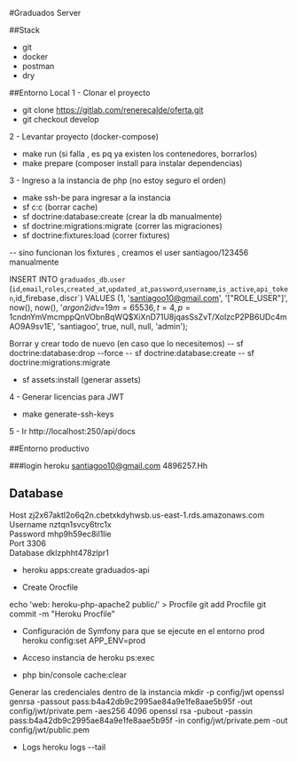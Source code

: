 #Graduados Server

##Stack
- git
- docker
- postman
- dry

##Entorno Local
1 - Clonar el proyecto
 - git clone https://gitlab.com/renerecalde/oferta.git
 - git checkout develop
 
2 - Levantar proyecto (docker-compose)
 - make run (si falla , es pq ya existen los contenedores, borrarlos)
 - make prepare (composer install para instalar dependencias)

3 - Ingreso a la instancia de php (no estoy seguro el orden)
 - make ssh-be para ingresar a la instancia
 - sf c:c (borrar cache)
 - sf doctrine:database:create (crear la db manualmente)
 - sf doctrine:migrations:migrate (correr las migraciones)
 -  sf doctrine:fixtures:load (correr fixtures)
 
 -- sino funcionan los fixtures , creamos el user santiagoo/123456 manualmente
 
 INSERT INTO `graduados_db`.`user`
 (`id`,`email`,`roles`,`created_at`,`updated_at`,`password`,`username`,`is_active`,`api_token`,id_firebase`,`discr`)
 VALUES
 (1,
 'santiagoo10@gmail.com',
 '[\"ROLE_USER\"]',
 now(),
 now(),
 '$argon2id$v=19$m=65536,t=4,p=1$cndnYmVmcmppQnVObnBqWQ$XiXnD71U8jqasSsZvT/XolzcP2PB6UDc4mAO9A9sv1E',
 'santiagoo',
 true,
 null,
 null,
 'admin');
 
 Borrar y crear todo de nuevo (en caso que lo necesitemos)
 -- sf doctrine:database:drop --force 
 -- sf doctrine:database:create
 -- sf doctrine:migrations:migrate
 
 - sf assets:install  (generar assets)
 
 
4 - Generar licencias para JWT
 - make generate-ssh-keys

5 - Ir http://localhost:250/api/docs


##Entorno productivo

###login heroku
santiagoo10@gmail.com
4896257.Hh

## Database
Host	zj2x67aktl2o6q2n.cbetxkdyhwsb.us-east-1.rds.amazonaws.com	
Username	nztqn1svcy6trc1x	
Password	mhp9h59ec8il1lie	
Port	3306	
Database	dklzphht478zlpr1

- heroku apps:create graduados-api

- Create Orocfile

echo 'web: heroku-php-apache2 public/' > Procfile
git add Procfile
git commit -m "Heroku Procfile"

- Configuración de Symfony para que se ejecute en el entorno prod
heroku config:set APP_ENV=prod

- Acceso instancia de heroku
ps:exec
 - php bin/console cache:clear
 
 Generar las credenciales dentro de la instancia
  mkdir -p config/jwt
  openssl genrsa -passout pass:b4a42db9c2995ae84a9e1fe8aae5b95f -out config/jwt/private.pem -aes256 4096
  openssl rsa -pubout -passin pass:b4a42db9c2995ae84a9e1fe8aae5b95f -in config/jwt/private.pem -out config/jwt/public.pem

- Logs
heroku logs --tail

